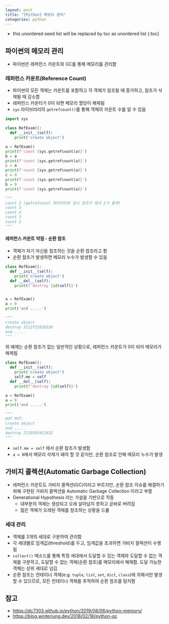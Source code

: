 ```yaml
---
layout: post
title: "[Python] 메모리 관리"
categories: python
---
```


* this unordered seed list will be replaced by toc as unordered list
{:toc}

## 파이썬의 메모리 관리

- 파이썬은 레퍼런스 카운트와 GC를 통해 메모리를 관리함

### 레퍼런스 카운트(Reference Count)

- 파이썬의 모든 객체는 카운트를 포함하고 각 객체가 참조될 때 증가하고, 참조가 삭제될 때 감소함
- 레퍼런스 카운터가 0이 되면 메모리 할당이 해제됨
- `sys` 라이브러리의 `getrefcount()`를 통해 객체의 카운트 수를 알 수 있음

```python
import sys

class RefExam():
  def __init__(self):
    print('create object')

a = RefExam()
print(f'count {sys.getrefcount(a)}')
b = a
print(f'count {sys.getrefcount(a)}')
c = a
print(f'count {sys.getrefcount(a)}')
c = 0
print(f'count {sys.getrefcount(a)}')
b = 0
print(f'count {sys.getrefcount(a)}')

"""
count 2 (getrefcount 파라미터로 임시 참조가 돼서 2가 출력)
count 3
count 4
count 3
count 2
"""
```

#### 레퍼런스 카운트 약점 - 순환 참조

- 객체가 자기 자신을 참조하는 것을 순환 참조라고 함
- 순환 참조가 발생하면 메모리 누수가 발생할 수 있음

```python
class RefExam():
  def __init__(self):
    print('create object')
  def __del__(self):
    print(f'destroy {id(self)}')


a = RefExam()
a = 0
print('end .....')

"""
create object
destroy 3112733520336
end .....
"""
```

위 예제는 순환 참조가 없는 일반적인 상황으로, 레퍼런스 카운트가 0이 되어 메모리가 해제됨

```python
class RefExam():
  def __init__(self):
    print('create object')
    self.me = self
  def __del__(self):
    print(f'destroy {id(self)}')

a = RefExam()
a = 0
print('end .....')

"""
OUT PUT:
create object
end .....
destroy 2110595412432
"""
```

- `self.me = self` 에서 순환 참조가 발생함
- `a = 0`에서 메모리 삭제가 돼야 할 것 같지만, 순환 참조로 인해 메모리 누수가 발생

## 가비지 콜렉션(Automatic Garbage Collection)

- 레퍼런스 카운트도 가비지 콜렉션(GC)이라고 부르지만, 순환 참조 이슈를 해결하기 위해 구현된 가비지 콜렉션을 Automatic Garbage Collection 이라고 부름
- Generational Hypothesis 라는 가설을 기반으로 작동
  - 대부분의 객체는 생성되고 오래 살아남지 못하고 곧바로 버려짐
  - 젊은 객체가 오래된 객체를 참조하는 상황을 드묾

### 세대 관리

- 객체를 3개의 세대로 구분하여 관리함
- 각 세대별로 임계값(threshold)를 두고, 임계값을 초과하면 가비지 컬렉션이 수행됨
- `collect()` 메소드를 통해 특정 세대에서 도달할 수 있는 객체와 도달할 수 없는 객체를 구분하고, 도달할 수 없는 객체(순환 참조)를 메모리에서 해제함. 도달 가능한 객체는 상위 세대로 넘김
- 순환 참조는 컨테이너 객체(e.g. `tuple`, `list`, `set`, `dict`, `class`)에 의해서만 발생할 수 있으므로, 모든 컨테이너 객체를 추적하여 순환 참조를 탐지함

## 참고

- <https://dc7303.github.io/python/2019/08/06/python-memory/>
- <https://blog.winterjung.dev/2018/02/18/python-gc>
